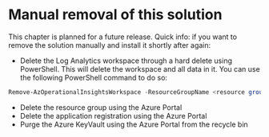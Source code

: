 ﻿# Manual removal of this solution

This chapter is planned for a future release.
Quick info: if you want to remove the solution manually and install it shortly after again:

- Delete the Log Analytics workspace through a hard delete using PowerShell. This will delete the workspace and all data in it. You can use the following PowerShell command to do so:

``` PowerShell
Remove-AzOperationalInsightsWorkspace -ResourceGroupName <resource group name> -Name <workspace name> -ForceDelete
```

- Delete the resource group using the Azure Portal
- Delete the application registration using the Azure Portal
- Purge the Azure KeyVault using the Azure Portal from the recycle bin
